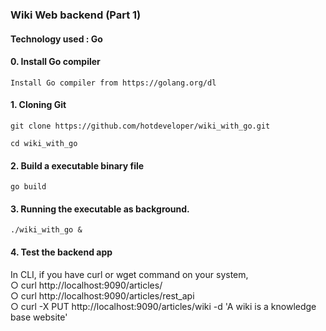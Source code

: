 ### Wiki Web backend (Part 1)

#### Technology used : Go

#### 0. Install Go compiler 
`Install Go compiler from https://golang.org/dl`

#### 1. Cloning Git
`git clone https://github.com/hotdeveloper/wiki_with_go.git`

`cd wiki_with_go`

#### 2. Build a executable binary file
`go build`

#### 3. Running the executable as background.
`./wiki_with_go &`

#### 4. Test the backend app
In CLI, if you have curl or wget command on your system,  
○ curl http://localhost:9090/articles/  
○ curl http://localhost:9090/articles/rest_api  
○ curl -X PUT http://localhost:9090/articles/wiki -d 'A wiki is a knowledge base website'  
